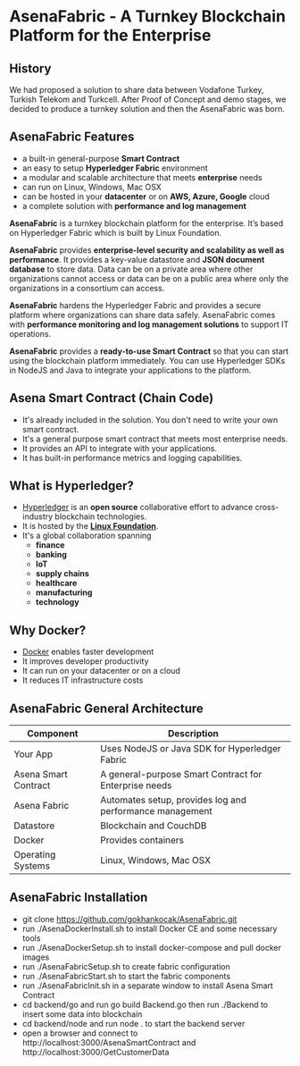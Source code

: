 # AsenaFabric - A Turnkey Blockchain Platform for the Enterprise
## History
We had proposed a solution to share data between Vodafone Turkey, Turkish Telekom and Turkcell. After Proof of Concept and demo stages, we decided to produce a turnkey solution and then the AsenaFabric was born.
## AsenaFabric Features
- a built-in general-purpose **Smart Contract**
- an easy to setup **Hyperledger Fabric** environment
- a modular and scalable architecture that meets **enterprise** needs
- can run on Linux, Windows, Mac OSX
- can be hosted in your **datacenter** or on **AWS, Azure, Google** cloud
- a complete solution with **performance and log management**

**AsenaFabric** is a turnkey blockchain platform for the enterprise. It’s based on Hyperledger Fabric which is built by Linux Foundation.

**AsenaFabric** provides **enterprise-level security and scalability as well as performance**. It provides a key-value datastore and **JSON document database** to store data. Data can be on a private area where other organizations cannot access or data can be on a public area where only the organizations in a consortium can access.

**AsenaFabric** hardens the Hyperledger Fabric and provides a secure platform where organizations can share data safely. AsenaFabric comes with **performance monitoring and log management solutions** to support IT operations.

**AsenaFabric** provides a **ready-to-use Smart Contract** so that you can start using the blockchain platform immediately. You can use Hyperledger SDKs in NodeJS and Java to integrate your applications to the platform.
## Asena Smart Contract (Chain Code)
- It's already included in the solution. You don't need to write your own smart contract.
- It's a general purpose smart contract that meets most enterprise needs.
- It provides an API to integrate with your applications.
- It has built-in performance metrics and logging capabilities.
## What is Hyperledger?
- [Hyperledger](https://www.hyperledger.org) is an **open source** collaborative effort to advance cross-industry blockchain technologies.
- It is hosted by the [**Linux Foundation**](https://www.linuxfoundation.org).
- It's a global collaboration spanning
  - **finance**
  - **banking**
  - **IoT**
  - **supply chains**
  - **healthcare**
  - **manufacturing**
  - **technology**
## Why Docker?
- [Docker](https://www.docker.com) enables faster development
- It improves developer productivity
- It can run on your datacenter or on a cloud
- It reduces IT infrastructure costs
## AsenaFabric General Architecture
| Component | Description |
|-----------|-------------|
| Your App  | Uses NodeJS or Java SDK for Hyperledger Fabric |
| Asena Smart Contract | A general-purpose Smart Contract for Enterprise needs |
| Asena Fabric | Automates setup, provides log and performance management |
| Datastore | Blockchain and CouchDB |
| Docker | Provides containers |
| Operating Systems | Linux, Windows, Mac OSX |

## AsenaFabric Installation
- git clone https://github.com/gokhankocak/AsenaFabric.git
- run ./AsenaDockerInstall.sh to install Docker CE and some necessary tools
- run ./AsenaDockerSetup.sh to install docker-compose and pull docker images
- run ./AsenaFabricSetup.sh to create fabric configuration
- run ./AsenaFabricStart.sh to start the fabric components
- run ./AsenaFabricInit.sh in a separate window to install Asena Smart Contract
- cd backend/go and run go build Backend.go then run ./Backend to insert some data into blockchain
- cd backend/node and run node . to start the backend server
- open a browser and connect to http://localhost:3000/AsenaSmartContract and http://localhost:3000/GetCustomerData

